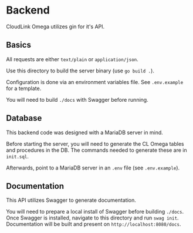 # Backend
CloudLink Omega utilizes gin for it's API. 

## Basics
All requests are either `text/plain` or `application/json`.

Use this directory to build the server binary (use `go build .`).

Configuration is done via an environment variables file. See `.env.example`
for a template.

You will need to build `./docs` with Swagger before running. 

## Database
This backend code was designed with a MariaDB server in mind.

Before starting the server, you will need to generate the CL Omega
tables and procedures in the DB. The commands needed to generate
these are in `init.sql`.

Afterwards, point to a MariaDB server in an `.env` file (see `.env.example`).

## Documentation
This API utilizes Swagger to generate documentation.

You will need to prepare a local install of Swagger before building `./docs`.
Once Swagger is installed, navigate to this directory and run `swag init`.
Documentation will be built and present on `http://localhost:8080/docs`.
